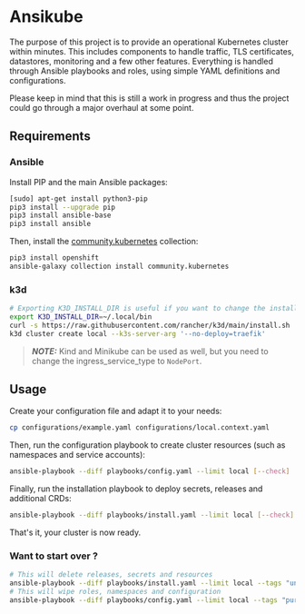 # Ansikube

The purpose of this project is to provide an operational Kubernetes cluster within minutes. This includes components to handle traffic, TLS certificates, datastores, monitoring and a few other features. Everything is handled through Ansible playbooks and roles, using simple YAML definitions and configurations.

Please keep in mind that this is still a work in progress and thus the project could go through a major overhaul at some point.

## Requirements
### Ansible

Install PIP and the main Ansible packages:
```sh
[sudo] apt-get install python3-pip
pip3 install --upgrade pip
pip3 install ansible-base
pip3 install ansible
```

Then, install the [community.kubernetes](https://github.com/ansible-collections/community.kubernetes/) collection:
```sh
pip3 install openshift
ansible-galaxy collection install community.kubernetes
```

### k3d

```sh
# Exporting K3D_INSTALL_DIR is useful if you want to change the installation folder (default is /usr/local/bin)
export K3D_INSTALL_DIR=~/.local/bin
curl -s https://raw.githubusercontent.com/rancher/k3d/main/install.sh | bash
k3d cluster create local --k3s-server-arg '--no-deploy=traefik'
```
> **_NOTE:_**
> Kind and Minikube can be used as well, but you need to change the ingress_service_type to `NodePort`.

## Usage

Create your configuration file and adapt it to your needs:
```sh
cp configurations/example.yaml configurations/local.context.yaml
```

Then, run the configuration playbook to create cluster resources (such as namespaces and service accounts):
```sh
ansible-playbook --diff playbooks/config.yaml --limit local [--check]
```

Finally, run the installation playbook to deploy secrets, releases and additional CRDs:
```sh
ansible-playbook --diff playbooks/install.yaml --limit local [--check]
```

That's it, your cluster is now ready.

### Want to start over ?

```sh
# This will delete releases, secrets and resources
ansible-playbook --diff playbooks/install.yaml --limit local --tags "uninstall" [--check]
# This will wipe roles, namespaces and configuration
ansible-playbook --diff playbooks/config.yaml --limit local --tags "purge" [--check]
```

